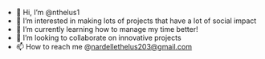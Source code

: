 - 👋 Hi, I’m @nthelus1
- 👀 I’m interested in making lots of projects that have a lot of social impact
- 🌱 I’m currently learning how to manage my time better!
- 💞️ I’m looking to collaborate on innovative projects
- 📫 How to reach me @nardellethelus203@gmail.com

<!---
nthelus1/nthelus1 is a ✨ special ✨ repository because its `README.md` (this file) appears on your GitHub profile.
You can click the Preview link to take a look at your changes.
--->
